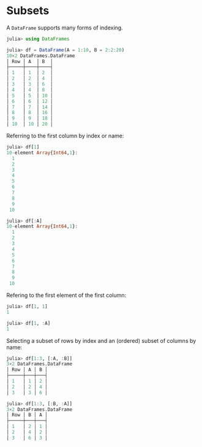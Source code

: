 # Subsets

A `DataFrame` supports many forms of indexing.

```julia
julia> using DataFrames

julia> df = DataFrame(A = 1:10, B = 2:2:20)
10×2 DataFrames.DataFrame
│ Row │ A  │ B  │
├─────┼────┼────┤
│ 1   │ 1  │ 2  │
│ 2   │ 2  │ 4  │
│ 3   │ 3  │ 6  │
│ 4   │ 4  │ 8  │
│ 5   │ 5  │ 10 │
│ 6   │ 6  │ 12 │
│ 7   │ 7  │ 14 │
│ 8   │ 8  │ 16 │
│ 9   │ 9  │ 18 │
│ 10  │ 10 │ 20 │
```

Referring to the first column by index or name:

```julia
julia> df[1]
10-element Array{Int64,1}:
  1
  2
  3
  4
  5
  6
  7
  8
  9
 10

julia> df[:A]
10-element Array{Int64,1}:
  1
  2
  3
  4
  5
  6
  7
  8
  9
 10
 ```

Refering to the first element of the first column:

```julia
julia> df[1, 1]
1

julia> df[1, :A]
1
```

Selecting a subset of rows by index and an (ordered) subset of columns by name:

```julia
julia> df[1:3, [:A, :B]]
3×2 DataFrames.DataFrame
│ Row │ A │ B │
├─────┼───┼───┤
│ 1   │ 1 │ 2 │
│ 2   │ 2 │ 4 │
│ 3   │ 3 │ 6 │

julia> df[1:3, [:B, :A]]
3×2 DataFrames.DataFrame
│ Row │ B │ A │
├─────┼───┼───┤
│ 1   │ 2 │ 1 │
│ 2   │ 4 │ 2 │
│ 3   │ 6 │ 3 │
```
